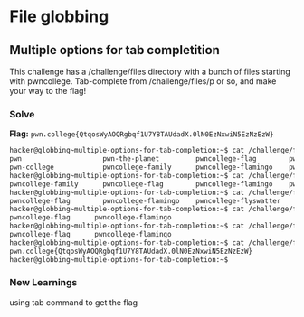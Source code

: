 # File globbing

## Multiple options for tab completition
This challenge has a /challenge/files directory with a bunch of files starting with pwncollege. Tab-complete from /challenge/files/p or so, and make your way to the flag!

### Solve
**Flag:** `pwn.college{QtqosWyAOQRgbqf1U7Y8TAUdadX.0lN0EzNxwiN5EzNzEzW}`

```bash
hacker@globbing~multiple-options-for-tab-completion:~$ cat /challenge/files/pwn
pwn                    pwn-the-planet         pwncollege-flag        pwncollege-flyswatter
pwn-college            pwncollege-family      pwncollege-flamingo    pwncollege-hacking
hacker@globbing~multiple-options-for-tab-completion:~$ cat /challenge/files/pwncollege-
pwncollege-family      pwncollege-flag        pwncollege-flamingo    pwncollege-flyswatter  pwncollege-hacking
hacker@globbing~multiple-options-for-tab-completion:~$ cat /challenge/files/pwncollege-fl
pwncollege-flag        pwncollege-flamingo    pwncollege-flyswatter
hacker@globbing~multiple-options-for-tab-completion:~$ cat /challenge/files/pwncollege-fla
pwncollege-flag      pwncollege-flamingo
hacker@globbing~multiple-options-for-tab-completion:~$ cat /challenge/files/pwncollege-fla
pwncollege-flag      pwncollege-flamingo
hacker@globbing~multiple-options-for-tab-completion:~$ cat /challenge/files/pwncollege-flag
pwn.college{QtqosWyAOQRgbqf1U7Y8TAUdadX.0lN0EzNxwiN5EzNzEzW}
hacker@globbing~multiple-options-for-tab-completion:~$
```
### New Learnings
using tab command to get the flag